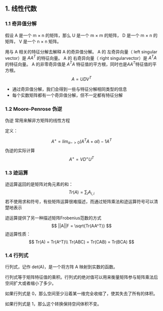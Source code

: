 ## 1. 线性代数

### 1.1 奇异值分解

假设 A 是一个 m × n 的矩阵，那么 U 是一个 m × m 的矩阵， D 是一个 m × n
的矩阵， V 是一个 n × n 矩阵。

用与 A 相关的特征分解去解释 A 的奇异值分解。 A 的 左奇异向量（ left singular vector）是 $AA^T$ 的特征向量。 A 的 右奇异向量（ right singularvector）是 $A^TA$ 的特征向量。 A 的非零奇异值是 $A^TA$  特征值的平方根，同时也是$AA^T$特征值的平方根。
$$
A = UDV^T
$$

- 通过奇异值分解，我们会得到一些与特征分解相同类型的信息
- 每个实数矩阵都有一个奇异值分解，但不一定都有特征分解



### 1.2 Moore-Penrose 伪逆

伪逆 常用来解非方矩阵的线性方程

定义：


$$
A^+ = lim_{α->0}(A^TA + αI)−1A^T
$$
伪逆的实际计算
$$
A^+ = VD^+U^T
$$


### 1.3 迹运算

迹运算返回的是矩阵对角元素的和：
$$
Tr(A) = ∑_{i}{A_{i,i}}
$$
若不使用求和符号，有些矩阵运算很难描述，而通过矩阵乘法和迹运算符号可以清楚地表示

迹运算提供了另一种描述矩阵Frobenius范数的方式
$$
||A||F = \sqrt{Tr(AA^T)} 
$$
迹运算性质：
$$
Tr(A) = Tr(A^T)\\
Tr(ABC) = Tr(CAB) = Tr(BCA)
$$


### 1.4 行列式

行列式，记作 det(A)，是一个将方阵 A 映射到实数的函数。

行列式等于矩阵特征值的乘积。行列式的绝对值可以用来衡量矩阵参与矩阵乘法后空间扩大或者缩小了多少。

如果行列式是 0，那么空间至少沿着某一维完全收缩了，使其失去了所有的体积。

如果行列式是 1，那么这个转换保持空间体积不变。



